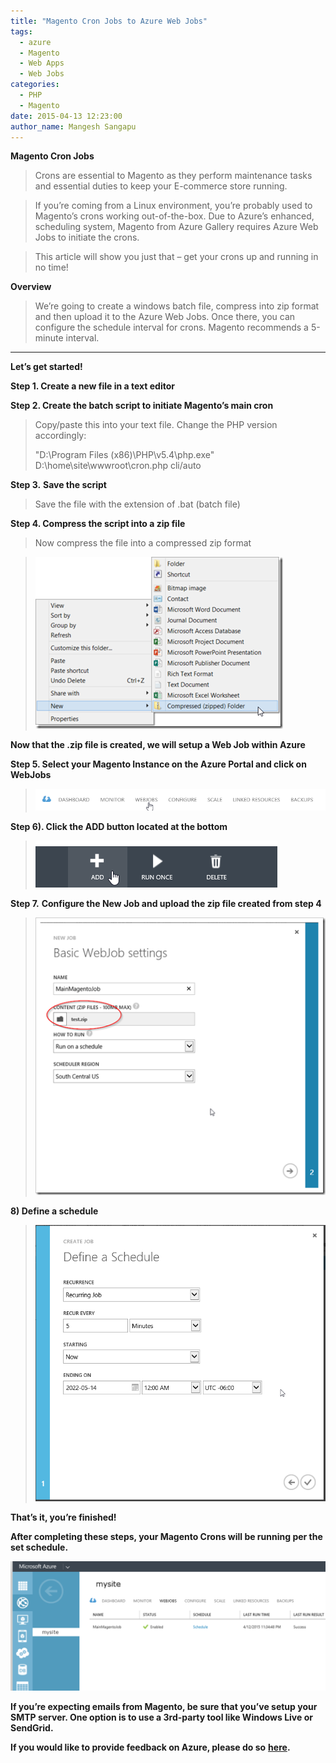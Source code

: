 ```yaml
---
title: "Magento Cron Jobs to Azure Web Jobs"
tags:
  - azure
  - Magento
  - Web Apps
  - Web Jobs
categories:
  - PHP
  - Magento
date: 2015-04-13 12:23:00
author_name: Mangesh Sangapu
---
```


**Magento Cron Jobs**

> Crons are essential to Magento as they perform maintenance tasks and essential duties to keep your E-commerce store running.

> If you’re coming from a Linux environment, you’re probably used to Magento’s crons working out-of-the-box. Due to Azure’s enhanced, scheduling system, Magento from Azure Gallery requires Azure Web Jobs to initiate the crons.

> This article will show you just that – get your crons up and running in no time!

**Overview**  

> We’re going to create a windows batch file, compress into zip format and then upload it to the Azure Web Jobs. Once there, you can configure the schedule interval for crons. Magento recommends a 5-minute interval.

* * *

**Let’s get started!**

**Step 1. Create a new file in a text editor**

**Step 2. Create the batch script to initiate Magento’s main cron**

> Copy/paste this into your text file. Change the PHP version accordingly:
> 
> "D:\\Program Files (x86)\\PHP\v5.4\\php.exe" D:\\home\\site\\wwwroot\\cron.php cli/auto

**Step 3.** **Save the script**

> Save the file with the extension of .bat (batch file)

**Step 4. Compress the script into a zip file**

> Now compress the file into a compressed zip format

[](/media/2019/03/5430.image_5859D806.png)

> [![image](/media/2019/03/4150.image_thumb_2E5ACBCD.png "image")](/media/2019/03/5344.image_45A4DE4F.png)

**Now that the .zip file is created, we will setup a Web Job within Azure**

**Step 5. Select your Magento Instance on the Azure Portal and click on WebJobs**

> ![](/media/2019/03/1738.2015-04-13%2000_20_09-Web%20apps%20-%20Windows%20Azure%20-%20Internet%20Explorer.png)

**Step 6). Click the ADD button located at the bottom**

> ![](/media/2019/03/2677.2015-04-13%2000_20_56-Web%20apps%20-%20Windows%20Azure%20-%20Internet%20Explorer.png)

**Step 7.** **Configure the New Job and upload the zip file created from step 4**

> [](/media/2019/03/6862.image_19F41453.png)[![image](/media/2019/03/2570.image5_thumb_6FEFE679.png "image")](/media/2019/03/0820.image5_2A02E30A.png)

**8) Define a schedule**

> ![](/media/2019/03/8475.2015-04-13%2000_23_08-Web%20apps%20-%20Windows%20Azure%20-%20Internet%20Explorer.png)

**That’s it, you’re finished!**

**After completing these steps, your Magento Crons will be running per the set schedule.**

![](/media/2019/03/6076.2015-04-13%2000_23_44-Web%20apps%20-%20Windows%20Azure%20-%20Internet%20Explorer.png)

**If you’re expecting emails from Magento, be sure that you’ve setup your SMTP server. One option is to use a 3rd-party tool like Windows Live or SendGrid.**

**If you would like to provide feedback on Azure, please do so** [**here**](http://feedback.azure.com/forums/169385-web-sites)**.**